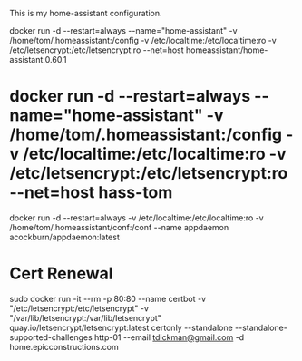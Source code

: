 This is my home-assistant configuration.

docker run -d --restart=always --name="home-assistant" -v /home/tom/.homeassistant:/config -v /etc/localtime:/etc/localtime:ro -v /etc/letsencrypt:/etc/letsencrypt:ro --net=host homeassistant/home-assistant:0.60.1
# docker run -d --restart=always --name="home-assistant" -v /home/tom/.homeassistant:/config -v /etc/localtime:/etc/localtime:ro -v /etc/letsencrypt:/etc/letsencrypt:ro --net=host hass-tom
docker run -d --restart=always -v /etc/localtime:/etc/localtime:ro -v /home/tom/.homeassistant/conf:/conf --name appdaemon acockburn/appdaemon:latest

# Cert Renewal

sudo docker run -it --rm -p 80:80 --name certbot -v "/etc/letsencrypt:/etc/letsencrypt" -v "/var/lib/letsencrypt:/var/lib/letsencrypt"                 quay.io/letsencrypt/letsencrypt:latest certonly                 --standalone --standalone-supported-challenges http-01 --email tdickman@gmail.com -d home.epicconstructions.com
